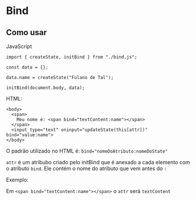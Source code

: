 # Bind

## Como usar

JavaScript
```
import { createState, initBind } from "./bind.js";

const data = {};

data.name = createState("Fulano de Tal");

initBind(document.body, data);
```

HTML:

```
<body>
  <span>
    Meu nome é: <span bind="textContent:name"></span>
  </span>
  <input type="text" oninput="updateState(this[attr])" bind="value:name">
</body>
```

O padrão utilizado no HTML é:
`bind="nomeDoAtributo:nomeDoState"`

`attr` é um atribubo criado pelo initBind que é anexado a cada elemento com o atributo `bind`. Ele
contém o nome do atributo que vem antes do `:`

Exemplo:

Em `<span bind="textContent:name"></span>` o `attr` será `textContent`